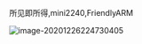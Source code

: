 所见即所得,mini2240,FriendlyARM



![image-20201226224730405](C:\Users\Administrator\AppData\Roaming\Typora\typora-user-images\image-20201226224730405.png)

